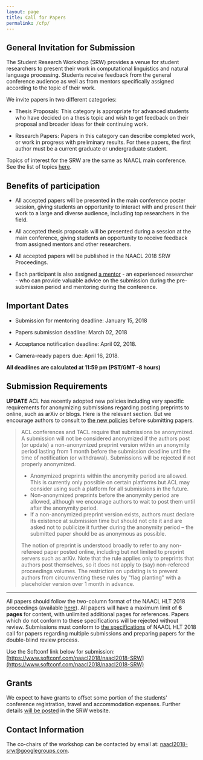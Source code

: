 ```yaml
---
layout: page
title: Call for Papers
permalink: /cfp/
---
```


## General Invitation for Submission

The Student Research Workshop (SRW) provides a venue for student researchers to present their work in computational linguistics and natural language processing. Students receive feedback from the general conference audience as well as from mentors specifically assigned according to the topic of their work.

We invite papers in two different categories:

* Thesis Proposals: This category is appropriate for advanced students who have decided on a thesis topic and wish to get feedback on their proposal and broader ideas for their continuing work.

* Research Papers: Papers in this category can describe completed work, or work in progress with preliminary results. For these papers, the first author must be a current graduate or undergraduate student.

Topics of interest for the SRW are the same as NAACL main conference. See the list of topics [here](http://naacl2018.org/call_for_paper.html).

## Benefits of participation

* All accepted papers will be presented in the main conference poster session, giving students an opportunity to interact with and present their work to a large and diverse audience, including top researchers in the field.

* All accepted thesis proposals will be presented during a session at the main conference, giving students an opportunity to receive feedback from assigned mentors and other researchers.

* All accepted papers will be published in the NAACL 2018 SRW Proceedings.

* Each participant is also assigned [a mentor](../mentoring) - an experienced researcher - who can provide valuable advice on the submission during the pre-submission period and mentoring during the conference.


## Important Dates

* Submission for mentoring deadline: January 15, 2018

* Papers submission deadline: March 02, 2018

* Acceptance notification deadline: April 02, 2018.

* Camera-ready papers due: April 16, 2018.

**All deadlines are calculated at 11:59 pm (PST/GMT -8 hours)**

## Submission Requirements

**UPDATE** ACL has recently adopted new policies including very specific requirements for anonymizing submissions regarding posting preprints to online, such as arXiv or blogs. Here is the relevant section. But we encourage authors to consult to [the new policies](https://www.aclweb.org/portal/content/new-policies-submission-review-and-citation) before submitting papers. 

> ACL conferences and TACL require that submissions be anonymized. A submission will not be considered anonymized if the authors post (or update) a non-anonymized preprint version within an anonymity period lasting from 1 month before the submission deadline until the time of notification (or withdrawal). Submissions will be rejected if not properly anonymized.
> 
> * Anonymized preprints within the anonymity period are allowed. This is currently only possible on certain platforms but ACL may consider using such a platform for all submissions in the future.
> * Non-anonymized preprints before the anonymity period are allowed, although we encourage authors to wait to post them until after the anonymity period.
> * If a non-anonymized preprint version exists, authors must declare its existence at submission time but should not cite it and are asked not to publicize it further during the anonymity period – the submitted paper should be as anonymous as possible.
> 
> The notion of preprint is understood broadly to refer to any non-refereed paper posted online, including but not limited to preprint servers such as arXiv. Note that the rule applies only to preprints that authors post themselves, so it does not apply to (say) non-refereed proceedings volumes. The restriction on updating is to prevent authors from circumventing these rules by "flag planting" with a placeholder version over 1 month in advance.

___

All papers should follow the two-column format of the NAACL HLT 2018 proceedings (available [here](http://naacl.org/naacl-pubs/)). All papers will have a maximum limit of **6 pages** for content, with unlimited additional pages for references. Papers which do not conform to these specifications will be rejected without review. Submissions must conform to [the specifications](http://naacl2018.org/call_for_paper.html) of NAACL HLT 2018 call for papers regarding multiple submissions and preparing papers for the double-blind review process.

Use the Softconf link below for submission: [https://www.softconf.com/naacl2018/naacl2018-SRW](https://www.softconf.com/naacl2018/naacl2018-SRW)

## Grants

We expect to have grants to offset some portion of the students' conference registration, travel and accommodation expenses. Further details [will be posted](../grant) in the SRW website.

## Contact Information

The co-chairs of the workshop can be contacted by email at: [naacl2018-srw@googlegroups.com](mailto:naacl2018-srw@googlegroups.com).

